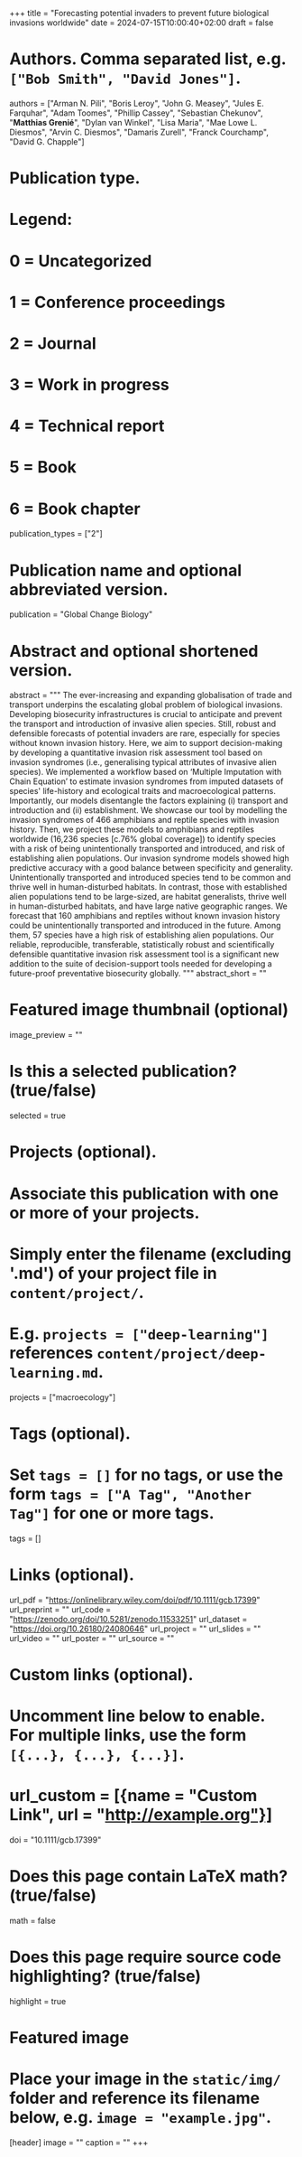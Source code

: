 +++
title = "Forecasting potential invaders to prevent future biological invasions worldwide"
date = 2024-07-15T10:00:40+02:00
draft = false

# Authors. Comma separated list, e.g. `["Bob Smith", "David Jones"]`.
authors = ["Arman N. Pili", "Boris Leroy", "John G. Measey", "Jules E. Farquhar", "Adam Toomes", "Phillip Cassey", "Sebastian Chekunov", "**Matthias Grenié**", "Dylan van Winkel", "Lisa Maria", "Mae Lowe L. Diesmos", "Arvin C. Diesmos", "Damaris Zurell", "Franck Courchamp", "David G. Chapple"]

# Publication type.
# Legend:
# 0 = Uncategorized
# 1 = Conference proceedings
# 2 = Journal
# 3 = Work in progress
# 4 = Technical report
# 5 = Book
# 6 = Book chapter
publication_types = ["2"]

# Publication name and optional abbreviated version.
publication = "Global Change Biology"

# Abstract and optional shortened version.
abstract = """
The ever-increasing and expanding globalisation of trade and transport underpins the escalating global problem of biological invasions. Developing biosecurity infrastructures is crucial to anticipate and prevent the transport and introduction of invasive alien species. Still, robust and defensible forecasts of potential invaders are rare, especially for species without known invasion history. Here, we aim to support decision-making by developing a quantitative invasion risk assessment tool based on invasion syndromes (i.e., generalising typical attributes of invasive alien species). We implemented a workflow based on ‘Multiple Imputation with Chain Equation’ to estimate invasion syndromes from imputed datasets of species' life-history and ecological traits and macroecological patterns. Importantly, our models disentangle the factors explaining (i) transport and introduction and (ii) establishment. We showcase our tool by modelling the invasion syndromes of 466 amphibians and reptile species with invasion history. Then, we project these models to amphibians and reptiles worldwide (16,236 species [c.76% global coverage]) to identify species with a risk of being unintentionally transported and introduced, and risk of establishing alien populations. Our invasion syndrome models showed high predictive accuracy with a good balance between specificity and generality. Unintentionally transported and introduced species tend to be common and thrive well in human-disturbed habitats. In contrast, those with established alien populations tend to be large-sized, are habitat generalists, thrive well in human-disturbed habitats, and have large native geographic ranges. We forecast that 160 amphibians and reptiles without known invasion history could be unintentionally transported and introduced in the future. Among them, 57 species have a high risk of establishing alien populations. Our reliable, reproducible, transferable, statistically robust and scientifically defensible quantitative invasion risk assessment tool is a significant new addition to the suite of decision-support tools needed for developing a future-proof preventative biosecurity globally.
"""
abstract_short = ""

# Featured image thumbnail (optional)
image_preview = ""

# Is this a selected publication? (true/false)
selected = true

# Projects (optional).
#   Associate this publication with one or more of your projects.
#   Simply enter the filename (excluding '.md') of your project file in `content/project/`.
#   E.g. `projects = ["deep-learning"]` references `content/project/deep-learning.md`.
projects = ["macroecology"]

# Tags (optional).
#   Set `tags = []` for no tags, or use the form `tags = ["A Tag", "Another Tag"]` for one or more tags.
tags = []

# Links (optional).
url_pdf = "https://onlinelibrary.wiley.com/doi/pdf/10.1111/gcb.17399"
url_preprint = ""
url_code = "https://zenodo.org/doi/10.5281/zenodo.11533251"
url_dataset = "https://doi.org/10.26180/24080646"
url_project = ""
url_slides = ""
url_video = ""
url_poster = ""
url_source = ""

# Custom links (optional).
#   Uncomment line below to enable. For multiple links, use the form `[{...}, {...}, {...}]`.
# url_custom = [{name = "Custom Link", url = "http://example.org"}]

doi = "10.1111/gcb.17399"

# Does this page contain LaTeX math? (true/false)
math = false

# Does this page require source code highlighting? (true/false)
highlight = true

# Featured image
# Place your image in the `static/img/` folder and reference its filename below, e.g. `image = "example.jpg"`.
[header]
image = ""
caption = ""
+++
